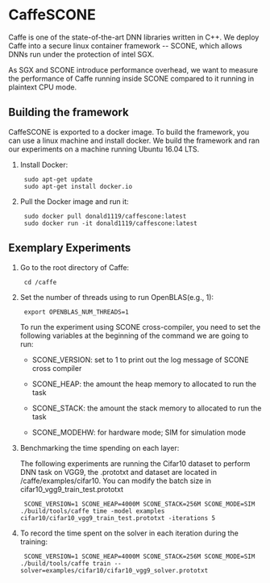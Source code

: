 # CaffeSCONE

Caffe is one of the state-of-the-art DNN libraries written in C++.
We deploy Caffe into a secure linux container framework -- SCONE, 
which allows DNNs run under the protection of intel SGX. 

As SGX and SCONE introduce performance overhead,
we want to measure the performance of Caffe running inside SCONE compared to it running in plaintext CPU mode.

## Building the framework

CaffeSCONE is exported to a docker image. 
To build the framework, you can use a linux machine and install docker. 
We build the framework and ran our experiments on a machine running Ubuntu 16.04 LTS.

1. Install Docker:

        sudo apt-get update
        sudo apt-get install docker.io

1. Pull the Docker image and run it:

        sudo docker pull donald1119/caffescone:latest
        sudo docker run -it donald1119/caffescone:latest

## Exemplary Experiments

1. Go to the root directory of Caffe:

        cd /caffe

1. Set the number of threads using to run OpenBLAS(e.g., 1):

        export OPENBLAS_NUM_THREADS=1

    To run the experiment using SCONE cross-compiler, 
    you need to set the following variables at the beginning of the command we are going to run:

    - SCONE_VERSION: set to 1 to print out the log message of SCONE cross compiler

    - SCONE_HEAP: the amount the heap memory to allocated to run the task

    - SCONE_STACK: the amount the stack memory to allocated to run the task

    - SCONE_MODEHW: for hardware mode; SIM for simulation mode

1. Benchmarking the time spending on each layer:

    The following experiments are running the Cifar10 dataset to perform DNN task on VGG9, 
    the .prototxt and dataset are located in /caffe/examples/cifar10. 
    You can modify the batch size in cifar10_vgg9_train_test.prototxt

        SCONE_VERSION=1 SCONE_HEAP=4000M SCONE_STACK=256M SCONE_MODE=SIM ./build/tools/caffe time -model examples cifar10/cifar10_vgg9_train_test.prototxt -iterations 5

1. To record the time spent on the solver in each iteration during the training:

        SCONE_VERSION=1 SCONE_HEAP=4000M SCONE_STACK=256M SCONE_MODE=SIM ./build/tools/caffe train --solver=examples/cifar10/cifar10_vgg9_solver.prototxt
